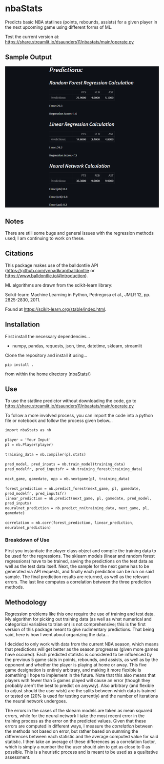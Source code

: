# nbaStats
Predicts basic NBA statlines (points, rebounds, assists) for a given player in the next upcoming game using different forms of ML. 

Test the current version at: https://share.streamlit.io/dsaunders11/nbastats/main/operate.py

## Sample Output 

![A sample prediction output from this repository](sample_output.png)

## Notes 

There are still some bugs and general issues with the regression methods used; I am continuing to work on these. 

## Citations 

This package makes use of the balldontlie API (https://github.com/ynnadkrap/balldontlie or https://www.balldontlie.io/#introduction). 

ML algorithms are drawn from the scikit-learn library:

Scikit-learn: Machine Learning in Python, Pedregosa et al., JMLR 12, pp. 2825-2830, 2011.

Found at https://scikit-learn.org/stable/index.html. 

## Installation 

First install the necessary dependencies...

- numpy, pandas, requests, json, time, datetime, sklearn, streamlit

Clone the repository and install it using... 

```
pip install .
```

from within the home directory (nbaStats/)

## Use

To use the statline predictor without downloading the code, go to https://share.streamlit.io/dsaunders11/nbastats/main/operate.py

To follow a more involved process, you can import the code into a python file or notebook and follow the process given below...

```
import nbaStats as nb

player = 'Your Input'
pl = nb.Player(player)

training_data = nb.compiler(pl.stats)

pred_model, pred_inputs = nb.train_model(training_data)
pred_modelfr, pred_inputsfr = nb.training_forest(training_data)

next_game, gamedate, opp = nb.nextgame(pl, training_data) 

forest_prediction = nb.predict_forest(next_game, pl, gamedate, pred_modelfr, pred_inputsfr)
linear_prediction = nb.predict(next_game, pl, gamedate, pred_model, pred_inputs)
neuralnet_prediction = nb.predict_nn(training_data, next_game, pl, gamedate)

correlation = nb.corr(forest_prediction, linear_prediction, neuralnet_prediction)
```

### Breakdown of Use 

First you instantiate the player class object and compile the training data to be used for the regressions. The sklearn models (linear and random forest regressions) have to be trained, saving the predictions on the test data as well as the test data itself. Next, the sample for the next game has to be generated via API requests, and finally each prediction can be run on said sample. The final prediction results are returned, as well as the relevant errors. The last line computes a correlation between the three prediction methods.

## Methodology 

Regression problems like this one require the use of training and test data. My algorithm for picking out training data (as well as what numerical and categorical variables to trian on) is not comprehensive; this is the first version of this package meant to give rudimentary predictions. That being said, here is how I went about organizing the data...

I decided to only work with data from the current NBA season, which means that predictions will get better as the season progresses (given more games have occured). Each predicted statistic is considered to be influenced by the previous 5 game stats in points, rebounds, and assists, as well as by the opponent and whether the player is playing at home or away. This five game designation is entirely arbitrary, and making it more flexible is something I hope to implement in the future. Note that this also means that players with fewer than 5 games played will cause an error (though they probably aren't the best to predict on anyway). Also arbitrary (and flexible to adjust should the user wish) are the splits between which data is trained or tested on (20% is used for testing currently) and the number of iterations the neural network undergoes. 

The errors in the cases of the sklearn models are taken as mean squared errors, while for the neural network I take the most recent error in the training process as the error on the predicted values. Given that these errors are computed in different ways, I measure the *correlation* between the methods not based on error, but rather based on summing the differences between each statistic and the average computed value for said statistic. I then take an average of these differences as a correlation factor, which is simply a number the the user should aim to get as close to 0 as possible. This is a heuristic process and is meant to be used as a qualitative assessment. 
